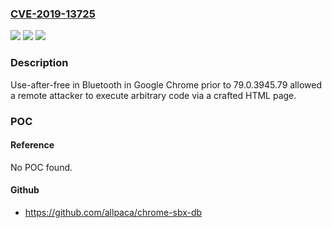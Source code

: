 ### [CVE-2019-13725](https://cve.mitre.org/cgi-bin/cvename.cgi?name=CVE-2019-13725)
![](https://img.shields.io/static/v1?label=Product&message=Chrome&color=blue)
![](https://img.shields.io/static/v1?label=Version&message=%3C%2079.0.3945.79%20&color=brighgreen)
![](https://img.shields.io/static/v1?label=Vulnerability&message=Use%20after%20free&color=brighgreen)

### Description

Use-after-free in Bluetooth in Google Chrome prior to 79.0.3945.79 allowed a remote attacker to execute arbitrary code via a crafted HTML page.

### POC

#### Reference
No POC found.

#### Github
- https://github.com/allpaca/chrome-sbx-db

